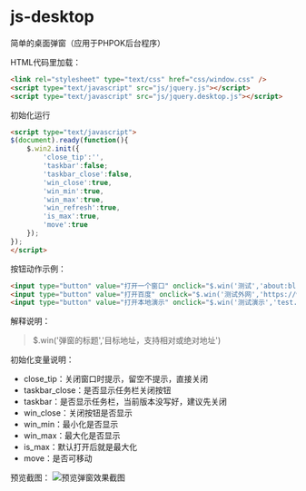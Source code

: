 # js-desktop
简单的桌面弹窗（应用于PHPOK后台程序）

HTML代码里加载：

``` html
<link rel="stylesheet" type="text/css" href="css/window.css" />
<script type="text/javascript" src="js/jquery.js"></script>
<script type="text/javascript" src="js/jquery.desktop.js"></script>
```

初始化运行

``` html
<script type="text/javascript">
$(document).ready(function(){
	$.win2.init({
		'close_tip':'',
		'taskbar':false;
		'taskbar_close':false,
		'win_close':true,
		'win_min':true,
		'win_max':true,
		'win_refresh':true,
		'is_max':true,
		'move':true
	});
});
</script>
```

按钮动作示例：

``` html
<input type="button" value="打开一个窗口" onclick="$.win('测试','about:blank')" />
<input type="button" value="打开百度" onclick="$.win('测试外网','https://www.baidu.com')" />
<input type="button" value="打开本地演示" onclick="$.win('测试演示','test.html')" />
```

解释说明：

> $.win('弹窗的标题','目标地址，支持相对或绝对地址')

初始化变量说明：

> 

 - close_tip：关闭窗口时提示，留空不提示，直接关闭
 - taskbar_close：是否显示任务栏关闭按钮
 - taskbar：是否显示任务栏，当前版本没写好，建议先关闭
 - win_close：关闭按钮是否显示
 - win_min：最小化是否显示
 - win_max：最大化是否显示
 - is_max：默认打开后就是最大化
 - move：是否可移动

 预览截图：
 ![预览弹窗效果截图](https://phpok-manual.phpok.com/20187/18/弹窗.jpg)
